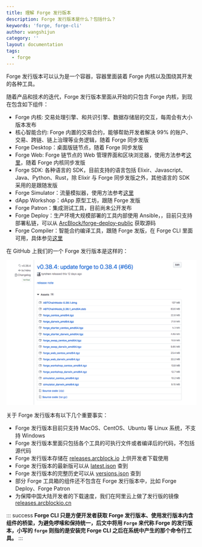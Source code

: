 ```yaml
---
title: 理解 Forge 发行版本
description: Forge 发行版本是什么？包括什么？
keywords: 'forge, forge-cli'
author: wangshijun
category: ''
layout: documentation
tags:
  - forge
---
```


Forge 发行版本可以认为是一个容器，容器里面装着 Forge 内核以及围绕其开发的各种工具。

随着产品和技术的迭代，Forge 发行版本里面从开始的只包含 Forge 内核，到现在包含如下组件：

- Forge 内核: 交易处理引擎、和共识引擎、数据存储层的交互，每周会有大小版本发布
- 核心智能合约: Forge 内置的交易合约，能够帮助开发者解决 99% 的账户、交易、跨链、链上治理等业务逻辑，随着 Forge 同步发版
- Forge Desktop：桌面版链节点，随着 Forge 同步发版
- Forge Web: Forge 链节点的 Web 管理界面和区块浏览器，使用方法参考[这里](../8-explorer-other-tooling/forge-web)，随着 Forge 内核同步发版
- Forge SDK: 各种语言的 SDK，目前支持的语言包括 Elixir、Javascript、Java、Python、Rust，除 Elixir 与 Forge 同步发版之外，其他语言的 SDK 采用的是跟随发版
- Forge Simulator：流量模拟器，使用方法参考[这里](../8-explorer-other-tooling/simulator)
- dApp Workshop：dApp 原型工坊，跟随 Forge 发版
- Forge Patron：集成测试工具，目前尚未公开发布
- Forge Deploy：生产环境大规模部署的工具内部使用 Ansible，，目前只支持部署私链，可以从 [ArcBlock/forge-deploy-public](https://github.com/ArcBlock/forge-deploy-public) 获取源码
- Forge Compiler：智能合约编译工具，跟随 Forge 发版，在 Forge CLI 里面可用，具体参见[这里](../6-working-with-contracts)

在 GitHub 上我们的一个 Forge 发行版本是这样的：

![](./images/github-release.png)

关于 Forge 发行版本有以下几个重要事实：

- Forge 发行版本目前只支持 MacOS、CentOS、Ubuntu 等 Linux 系统，不支持 Windows
- Forge 发行版本里面只包括各个工具的可执行文件或者编译后的代码，不包括源代码
- Forge 发行版本存储在 [releases.arcblock.io](http://releases.arcblock.io/forge) 上供开发者下载使用
- Forge 发行版本的最新版可以从 [latest.json](http://releases.arcblock.io/forge/latest.json) 查到
- Forge 发行版本的完整历史可以从 [versions.json](http://releases.arcblock.io/forge/versions.json) 查到
- 部分 Forge 工具箱的组件还不包含在 Forge 发行版本中，比如 Forge Deploy、Forge Patron
- 为保障中国大陆开发者的下载速度，我们在阿里云上做了发行版的镜像 [releases.arcblockio.cn](https://releases.arcblockio.cn/forge/latest.json)

::: success
**Forge CLI 只是方便开发者获取 Forge 发行版本、使用发行版本内含组件的桥梁，为避免啰嗦和保持统一，后文中将用 `Forge` 来代称 Forge 的发行版本，小写的 `forge` 则指的是安装完 Forge CLI 之后在系统中产生的那个命令行工具。**
:::
